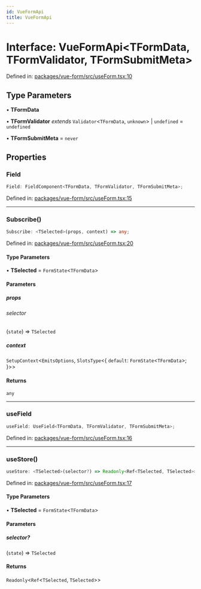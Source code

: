 ```yaml
---
id: VueFormApi
title: VueFormApi
---
```


# Interface: VueFormApi\<TFormData, TFormValidator, TFormSubmitMeta\>

Defined in: [packages/vue-form/src/useForm.tsx:10](https://github.com/TanStack/form/blob/main/packages/vue-form/src/useForm.tsx#L10)

## Type Parameters

• **TFormData**

• **TFormValidator** *extends* `Validator`\<`TFormData`, `unknown`\> \| `undefined` = `undefined`

• **TFormSubmitMeta** = `never`

## Properties

### Field

```ts
Field: FieldComponent<TFormData, TFormValidator, TFormSubmitMeta>;
```

Defined in: [packages/vue-form/src/useForm.tsx:15](https://github.com/TanStack/form/blob/main/packages/vue-form/src/useForm.tsx#L15)

***

### Subscribe()

```ts
Subscribe: <TSelected>(props, context) => any;
```

Defined in: [packages/vue-form/src/useForm.tsx:20](https://github.com/TanStack/form/blob/main/packages/vue-form/src/useForm.tsx#L20)

#### Type Parameters

• **TSelected** = `FormState`\<`TFormData`\>

#### Parameters

##### props

###### selector

(`state`) => `TSelected`

##### context

`SetupContext`\<`EmitsOptions`, `SlotsType`\<\{
  `default`: `FormState`\<`TFormData`\>;
 \}\>\>

#### Returns

`any`

***

### useField

```ts
useField: UseField<TFormData, TFormValidator, TFormSubmitMeta>;
```

Defined in: [packages/vue-form/src/useForm.tsx:16](https://github.com/TanStack/form/blob/main/packages/vue-form/src/useForm.tsx#L16)

***

### useStore()

```ts
useStore: <TSelected>(selector?) => Readonly<Ref<TSelected, TSelected>>;
```

Defined in: [packages/vue-form/src/useForm.tsx:17](https://github.com/TanStack/form/blob/main/packages/vue-form/src/useForm.tsx#L17)

#### Type Parameters

• **TSelected** = `FormState`\<`TFormData`\>

#### Parameters

##### selector?

(`state`) => `TSelected`

#### Returns

`Readonly`\<`Ref`\<`TSelected`, `TSelected`\>\>
